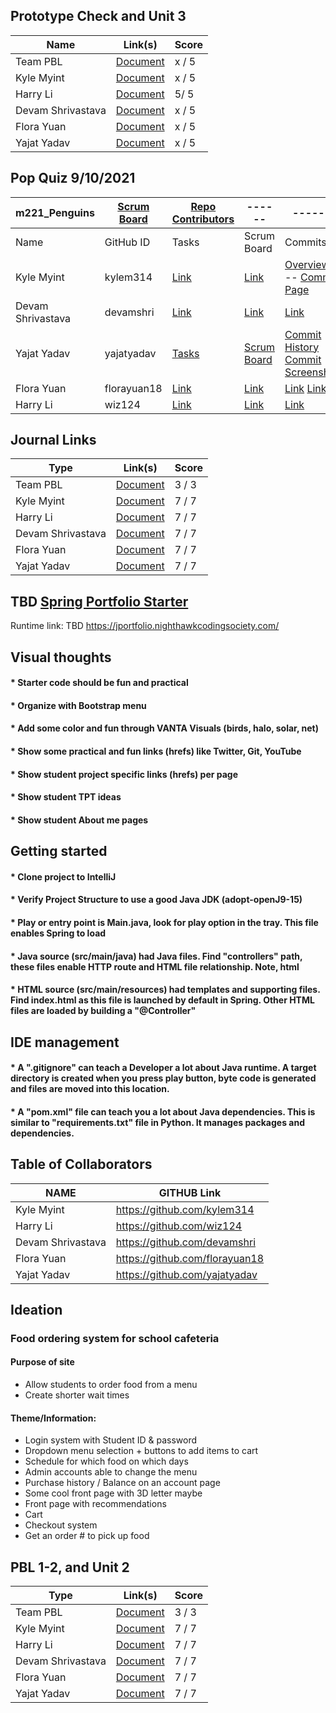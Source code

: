 ## Prototype Check and Unit 3
Name             | Link(s) | Score | 
-------------    | -------------- | -------------- | 
Team PBL | [Document](Link)  | x / 5 |
Kyle Myint | [Document](Link) | x / 5 | 
Harry Li | [Document](https://docs.google.com/document/d/1ROEbYQ--ZeuYzCdiGoVsIqJUdvelKxbON_kpQ8kyJ5U/edit) | 5/ 5 | 
Devam Shrivastava | [Document](Link) | x / 5 | 
Flora Yuan | [Document](Link) | x / 5 |
Yajat Yadav | [Document](Link)| x / 5 | 


## Pop Quiz 9/10/2021

m221_Penguins   | [Scrum Board](https://github.com/yajatyadav/spring_portfolio/projects/1) | [Repo Contributors](https://github.com/yajatyadav/spring_portfolio/graphs/contributors) | ------ | ------ | ------ |
------ | ------ | ------ | ------ | ------ | ------ |
Name            | GitHub ID | Tasks | Scrum Board | Commits | Profile |
Kyle Myint | kylem314 | [Link](https://github.com/yajatyadav/spring_portfolio/issues?q=is%3Aopen+assignee%3Akylem314) | [Link](https://github.com/yajatyadav/spring_portfolio/projects/1?card_filter_query=assignee%3Akylem314) | [Overview](https://files.slack.com/files-pri/TRDESSQ3T-F02EELJMLN5/image.png) -- [Commit Page](https://github.com/yajatyadav/spring_portfolio/commits?author=kylem314)| [Link](https://github.com/kylem314) |
Devam Shrivastava | devamshri | [Link](https://github.com/yajatyadav/spring_portfolio/projects/1?card_filter_query=assignee%3Adevamshri) | [Link](https://github.com/yajatyadav/spring_portfolio/projects/1?card_filter_query=assignee%3Adevamshri) | [Link](https://github.com/yajatyadav/spring_portfolio/commits?author=devamshri) | [Link](https://github.com/devamshri) |
Yajat Yadav | yajatyadav | [Tasks](https://github.com/yajatyadav/spring_portfolio/projects/1?card_filter_query=assignee%3Ayajatyadav) | [Scrum Board](https://github.com/yajatyadav/spring_portfolio/projects/1?card_filter_query=assignee%3Ayajatyadav) |  [Commit History](https://github.com/yajatyadav/spring_portfolio/commits?author=yajatyadav) [Commit Screenshot](https://files.slack.com/files-pri/TRDESSQ3T-F02EELJMLN5/image.png)| [Profile](https://github.com/yajatyadav)  
Flora Yuan | florayuan18 | [Link](https://github.com/yajatyadav/spring_portfolio/projects/1?card_filter_query=assignee%3Aflorayuan18) | [Link](https://github.com/yajatyadav/spring_portfolio/projects/1?card_filter_query=assignee%3Aflorayuan18) | [Link](https://cs-a-hq.slack.com/archives/C02BVTN7Q3V/p1631288660003900) [Link](https://github.com/yajatyadav/spring_portfolio/commits?author=florayuan18) | [Link](https://github.com/florayuan18) |
Harry Li |wiz124 | [Link](https://github.com/yajatyadav/spring_portfolio/projects/1?card_filter_query=assignee%3Awiz124)|[Link](https://github.com/yajatyadav/spring_portfolio/projects/1)|[Link](https://github.com/yajatyadav/spring_portfolio/commits?author=wiz124)|[Link](https://github.com/wiz124)|


## Journal Links
Type             | Link(s) | Score | 
-------------    | -------------- | -------------- | 
Team PBL | [Document](https://docs.google.com/document/d/1X3RJ1Kt_juGq6w643cy4FqbSa7k2ZLt8QfRiYUg_PlQ/edit?usp=sharing)  | 3 / 3 |
Kyle Myint | [Document](https://docs.google.com/document/d/12ekGIsZJisLkJGaCuvXwtId8GWlxEanrqh6m2N8VmFo/edit?usp=sharing) | 7 / 7 | 
Harry Li | [Document](https://docs.google.com/document/d/1bCHUpg6SXnxEQVpmvC_yCZpuYMeff0Th3QgivQjexKw/edit#heading=h.usvbibhx2yce) | 7 / 7 | 
Devam Shrivastava | [Document](https://docs.google.com/document/d/1lUQ_udRR1pJ6LzKUM_6pWJmPsrRB-Fv0lp9Uvap1j5k/edit) | 7 / 7 | 
Flora Yuan | [Document](https://docs.google.com/document/d/1_QDCIAPbDgrp_2ae4xgov3GXOcW0bAwPcs4AZBxrn-0/edit?usp=sharing) | 7 / 7 |
Yajat Yadav | [Document](https://docs.google.com/document/d/1H7oCVp_NpeDNwuLqAO1a7uDIAogCc7RZWw9CcGLVmB4/edit?usp=sharing)| 7 / 7 | 

## TBD [Spring Portfolio Starter](https://nighthawkcodingsociety.com/projectsearch/details/Spring%20Portfolio%20Starter)
Runtime link: TBD https://jportfolio.nighthawkcodingsociety.com/



## Visual thoughts
#### * Starter code should be fun and practical
#### * Organize with Bootstrap menu 
#### * Add some color and fun through VANTA Visuals (birds, halo, solar, net)
#### * Show some practical and fun links (hrefs) like Twitter, Git, YouTube
#### * Show student project specific links (hrefs) per page
#### * Show student TPT ideas
#### * Show student About me pages



## Getting started
#### * Clone project to IntelliJ
#### * Verify Project Structure to use a good Java JDK (adopt-openJ9-15) 
#### * Play or entry point is Main.java, look for play option in the tray.  This file enables Spring to load
#### * Java source (src/main/java) had Java files.  Find "controllers" path, these files enable HTTP route and HTML file relationship.  Note, html 
#### * HTML source (src/main/resources) had templates and supporting files.  Find index.html as this file is launched by default in Spring.  Other HTML files are loaded by building a "@Controller"



## IDE management
#### * A ".gitignore" can teach a Developer a lot about Java runtime.  A target directory is created when you press play button, byte code is generated and files are moved into this location.
#### * A "pom.xml" file can teach you a lot about Java dependencies.  This is similar to "requirements.txt" file in Python.  It manages packages and dependencies.

## Table of Collaborators 

NAME             | GITHUB Link |
-------------    | -------------- |
Kyle Myint | https://github.com/kylem314  |
Harry Li | https://github.com/wiz124 |  
Devam Shrivastava | https://github.com/devamshri |
Flora Yuan | https://github.com/florayuan18 |
Yajat Yadav | https://github.com/yajatyadav |

## Ideation

### Food ordering system for school cafeteria
#### Purpose of site
* Allow students to order food from a menu
* Create shorter wait times
#### Theme/Information:
* Login system with Student ID & password
* Dropdown menu selection + buttons to add items to cart
* Schedule for which food on which days
* Admin accounts able to change the menu
* Purchase history / Balance on an account page
* Some cool front page with 3D letter maybe
* Front page with recommendations
* Cart
* Checkout system
* Get an order # to pick up food
## PBL 1-2, and Unit 2
Type             | Link(s) | Score | 
-------------    | -------------- | -------------- | 
Team PBL | [Document](https://docs.google.com/document/d/1X3RJ1Kt_juGq6w643cy4FqbSa7k2ZLt8QfRiYUg_PlQ/edit?usp=sharing)  | 3 / 3 |
Kyle Myint | [Document](https://docs.google.com/document/d/12ekGIsZJisLkJGaCuvXwtId8GWlxEanrqh6m2N8VmFo/edit?usp=sharing) | 7 / 7 | 
Harry Li | [Document](https://docs.google.com/document/d/1bCHUpg6SXnxEQVpmvC_yCZpuYMeff0Th3QgivQjexKw/edit#heading=h.usvbibhx2yce) | 7 / 7 | 
Devam Shrivastava | [Document](https://docs.google.com/document/d/1lUQ_udRR1pJ6LzKUM_6pWJmPsrRB-Fv0lp9Uvap1j5k/edit) | 7 / 7 | 
Flora Yuan | [Document](https://docs.google.com/document/d/1_QDCIAPbDgrp_2ae4xgov3GXOcW0bAwPcs4AZBxrn-0/edit?usp=sharing) | 7 / 7 |
Yajat Yadav | [Document](https://docs.google.com/document/d/1H7oCVp_NpeDNwuLqAO1a7uDIAogCc7RZWw9CcGLVmB4/edit?usp=sharing)| 7 / 7 | 


